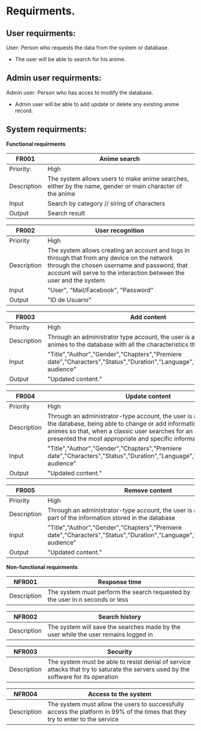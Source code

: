 # Requirments.
## User requirments:
User: Person who requests the data from the system or database.
- The user will be able to search for his anime. 
## Admin user requirments:
Admin user: Person who has acces to modify the database.
- Admin user will be able to add update or delete any existing anime record.

## System requirments:

**Functional requirments**

|FR001|Anime search|
|---|---|
|Priority:|High|
|Description|The system allows users to make anime searches, either by the name, gender or main character of the anime|
|Input| Search by category // siring of characters |  
|Output| Search result|

|FR002|User recognition|
|---|---|
|Priority|High|
|Description| The system allows creating an account and logs in through that from any device on the network through the chosen username and password, that account will serve to the interaction between the user and the system|
|Input| "User", "Mail/Facebook", "Password"|
|Output| "ID de Usuario"|

|FR003|Add content|
|---|---|
|Priority|High|
|Description| Through an administrator type account, the user is allowed to add new animes to the database with all the characteristics that the anime has|
|Input|"Title","Author","Gender","Chapters","Premiere date","Characters","Status","Duration","Language","Summary","Target audience"|
|Output| "Updated content."|

|FR004|Update content|
|---|---|
|Priority|High|
|Description| Through an administrator-type account, the user is allowed to update the database, being able to change or add information to certain animes so that, when a classic user searches for an anime, it is presented the most appropriate and specific information for the user|
|Input|"Title","Author","Gender","Chapters","Premiere date","Characters","Status","Duration","Language","Summary","Target audience"|
|Output| "Updated content."|

|FR005|Remove content|
|---|---|
|Priority|High|
|Description| Through an administrator-type account, the user is allowed to delete part of the information stored in the database|
|Input|"Title","Author","Gender","Chapters","Premiere date","Characters","Status","Duration","Language","Summary","Target audience"|
|Output| "Updated content."|


**Non-functional requirments**

|NFR001|Response time|
|---|---|
|Description|The system must perform the search requested by the user in n seconds or less|

|NFR002|Search history|
|---|---|
|Description|The system will save the searches made by the user while the user remains logged in|

|NFR003|Security|
|---|---|
|Description|The system must be able to resist denial of service attacks that try to saturate the servers used by the software for its operation|

|NFR004|Access to the system|
|---|---|
|Description|The system must allow the users to successfully access the platform in 99% of the times that they try to enter to the service|
